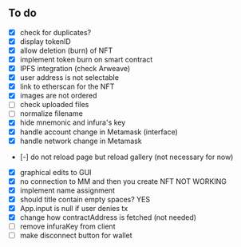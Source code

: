 ## To do

 - [x] check for duplicates?
 - [x] display tokenID
 - [x] allow deletion (burn) of NFT
 - [x] implement token burn on smart contract
 - [x] IPFS integration (check Arweave)
 - [x] user address is not selectable
 - [x] link to etherscan for the NFT
 - [x] images are not ordered
 - [ ] check uploaded files
 - [ ] normalize filename
 - [x] hide mnemonic and infura's key
 - [x] handle account change in Metamask (interface)
 - [x] handle network change in Metamask
 - [-] do not reload page but reload gallery (not necessary for now)
 - [x] graphical edits to GUI
 - [x] no connection to MM and then you create NFT NOT WORKING
 - [x] implement name assignment
 - [x] should title contain empty spaces? YES
 - [x] App.input is null if user denies tx
 - [x] change how contractAddress is fetched (not needed)
 - [ ] remove infuraKey from client
 - [ ] make disconnect button for wallet
